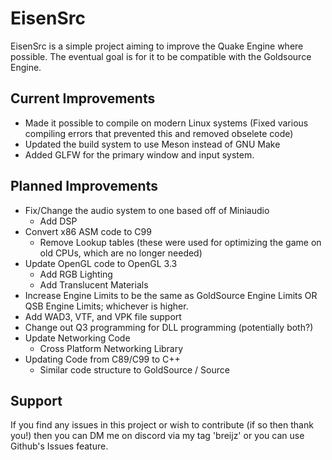 # EisenSrc 
EisenSrc is a simple project aiming to improve the Quake Engine where possible. The eventual goal is for it to be compatible with the Goldsource Engine.

## Current Improvements
- Made it possible to compile on modern Linux systems (Fixed various compiling errors that prevented this and removed obselete code)
- Updated the build system to use Meson instead of GNU Make
- Added GLFW for the primary window and input system.

## Planned Improvements
- Fix/Change the audio system to one based off of Miniaudio
    - Add DSP
- Convert x86 ASM code to C99
    - Remove Lookup tables (these were used for optimizing the game on old CPUs, which are no longer needed)
- Update OpenGL code to OpenGL 3.3
    - Add RGB Lighting
    - Add Translucent Materials
- Increase Engine Limits to be the same as GoldSource Engine Limits OR QSB Engine Limits; whichever is higher.
- Add WAD3, VTF, and VPK file support
- Change out Q3 programming for DLL programming (potentially both?)
- Update Networking Code
    - Cross Platform Networking Library
- Updating Code from C89/C99 to C++
    - Similar code structure to GoldSource / Source

## Support
If you find any issues in this project or wish to contribute (if so then thank you!) then you can DM me on discord via my tag 'breijz' or you can use Github's Issues feature.
